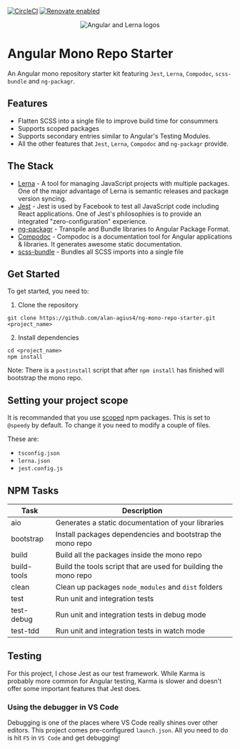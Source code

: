 [![CircleCI](https://circleci.com/gh/alan-agius4/ng-mono-repo-starter.svg?style=svg)](https://circleci.com/gh/alan-agius4/ng-mono-repo-starter)
[![Renovate enabled](https://img.shields.io/badge/renovate-enabled-brightgreen.svg?style=flat-square)](https://renovateapp.com/)

<p align="center">
	<img alt="Angular and Lerna logos" src="https://s18.postimg.org/sle6bfuvt/ng-mono-repo.png">
</p>

# Angular Mono Repo Starter
An Angular mono repository starter kit featuring `Jest`, `Lerna`, `Compodoc`, `scss-bundle` and `ng-packagr`.

## Features
- Flatten SCSS into a single file to improve build time for consummers
- Supports scoped packages
- Supports secondary entries similar to Angular's Testing Modules.
- All the other features that `Jest`, `Lerna`, `Compodoc` and `ng-packagr` provide.

## The Stack
 - [Lerna](https://lernajs.io) - A tool for managing JavaScript projects with multiple packages. One of the major advantage of Lerna is semantic releases and package version syncing.
 - [Jest](https://facebook.github.io/jest) - Jest is used by Facebook to test all JavaScript code including React applications. One of Jest's philosophies is to provide an integrated "zero-configuration" experience.
 - [ng-packagr](https://github.com/dherges/ng-packagr) - Transpile and Bundle libraries to Angular Package Format.
 - [Compodoc](https://compodoc.github.io/website/guides/getting-started.html) - Compodoc is a documentation tool for Angular applications & libraries. It generates awesome static documentation.
 - [scss-bundle](https://github.com/SimplrJS/scss-bundle) - Bundles all SCSS imports into a single file

## Get Started
To get started, you need to:

1) Clone the repository
```shell
git clone https://github.com/alan-agius4/ng-mono-repo-starter.git <project_name>
```

2) Install dependencies
```
cd <project_name>
npm install
```

Note: There is a `postinstall` script that after `npm install` has finished will bootstrap the mono repo.

## Setting your project scope
It is recommanded that you use [scoped](https://docs.npmjs.com/misc/scope) npm packages. This is set to `@speedy` by default. To change it you need to modify a couple of files.

These are:
- `tsconfig.json`
- `lerna.json`
- `jest.config.js`

## NPM Tasks

| Task       | Description                                                                           |
|------------|---------------------------------------------------------------------------------------|
| aio        | Generates a static documentation of your libraries                                    |
| bootstrap  | Install packages dependencies and bootstrap the mono repo                             |
| build      | Build all the packages inside the mono repo                                           |
| build-tools| Build the tools script that are used for building the mono repo                       |
| clean      | Clean up packages `node_modules` and `dist` folders                                   |
| test       | Run unit and integration tests                                                        |
| test-debug | Run unit and integration tests in debug mode                                          |
| test-tdd   | Run unit and integration tests in watch mode                                          |

## Testing
For this project, I chose Jest as our test framework. While Karma is probably more common for Angular testing, Karma is slower and doesn't offer some important features that Jest does.

### Using the debugger in VS Code
Debugging is one of the places where VS Code really shines over other editors. This project comes pre-configured `launch.json`. All you need to do is hit `F5` in `VS Code` and get debugging!
